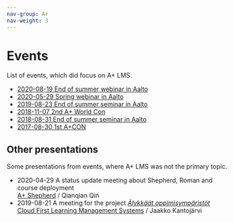 ```yaml
---
nav-group: A+
nav-weight: 3
---
```

# Events

List of events, which did focus on A+ LMS.

* [2020-08-19 End of summer webinar in Aalto](2020-end-of-summer-in-aalto/)
* [2020-05-29 Spring webinar in Aalto](2020-spring-in-aalto/)
* [2019-08-23 End of summer seminar in Aalto](2019-end-of-summer-in-aalto/)
* [2018-11-07 2nd A+ World Con](2018-2nd-a-plus-world-con/)
* [2018-08-31 End of summer seminar in Aalto](2018-end-of-summer-in-aalto/)
* [2017-08-30 1st A+CON](2017-1st-a-plus-con/)

## Other presentations

Some presentations from events, where A+ LMS was not the primary topic.

* 2020-04-29 A status update meeting about Shepherd, Roman and course deployment  
  [A+ Shepherd](presentations/2020-04-29-shepherd-qin.pdf) / Qianqian Qin
* 2019-08-21 A meeting for the project _[Älykkäät oppimisympäristöt](https://www.aalto.fi/fi/aalto-yliopisto/alyoppi-sahkoisten-oppimisymparistojen-kaytto-ja-kehitys)_  
  [Cloud First Learning Management Systems](presentations/2019-08-21-alyoppi-cloud-lms/) / Jaakko Kantojärvi
